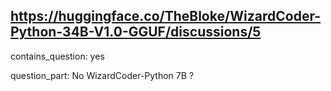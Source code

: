 ## https://huggingface.co/TheBloke/WizardCoder-Python-34B-V1.0-GGUF/discussions/5

contains_question: yes

question_part: No WizardCoder-Python 7B ?